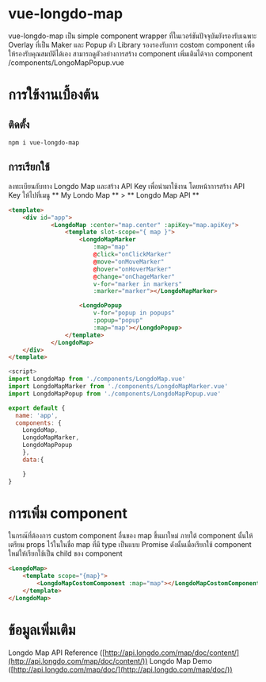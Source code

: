 # vue-longdo-map

vue-longdo-map เป็น simple component wrapper ที่ในเวอร์ชันปัจจุบันยังรองรับเฉพาะ Overlay ที่เป็น Maker และ Popup ตัว Library รองรองรับการ costom component เพื่อให้รองรับคุณสมบัติได้เอง สามารถดูตัวอย่างการสร้าง component เพิ่มเติมได้จาก component /components/LongoMapPopup.vue

# การใข้งานเบื้องต้น
## ติดตั้ง
```
npm i vue-longdo-map
```
## การเรียกใช้
ลงทะเบียนกับทาง Longdo Map และสร้าง API Key เพื่อนำมาใช้งาน โดยหน้าการสร้าง API Key ให้ไปที่เมนู ** My Londo Map ** > ** Longdo Map API ** 

```html
<template>
    <div id="app">
			<LongdoMap :center="map.center" :apiKey="map.apiKey">
				<template slot-scope="{ map }">
					<LongdoMapMarker
						:map="map"
						@click="onClickMarker"
						@move="onMoveMarker"
						@hover="onHoverMarker"
						@change="onChageMarker"
						v-for="marker in markers"
						:marker="marker"></LongdoMapMarker>

					<LongdoPopup
						v-for="popup in popups"
						:popup="popup"
						:map="map"></LongdoPopup>
				</template>
			</LongdoMap>
    </div>
</template>
```
```javascript
<script>
import LongdoMap from './components/LongdoMap.vue'
import LongdoMapMarker from './components/LongdoMapMarker.vue'
import LongdoMapPopup from './components/LongdoMapPopup.vue'

export default {
  name: 'app',
  components: {
    LongdoMap,
    LongdoMapMarker,
    LongdoMapPopup
	},
	data:{

	}
}
```
# การเพิ่ม component
ในกรณ๊ที่ต้องการ custom component อื่นของ map ขึ้นมาใหม่ ภายใต้ component นั้นให้เตรียม props ไว้ในในชื่อ map ที่มี type เป็นแบบ Promise ดังนั้นเมื่อเรียกใช้ component ใหม่ให้เรียกใช้เป็น child ของ component <LongdoMap>
```html
<LongdoMap>
	<template scope="{map}">
		<LongdoMapCostomComponent :map="map"></LongdoMapCostomComponent>
	</template>
</LongdoMap>
```
# ข้อมูลเพิ่มเติม
Longdo Map API Reference ([http://api.longdo.com/map/doc/content/](http://api.longdo.com/map/doc/content/))
Longdo Map Demo ([http://api.longdo.com/map/doc/](http://api.longdo.com/map/doc/))